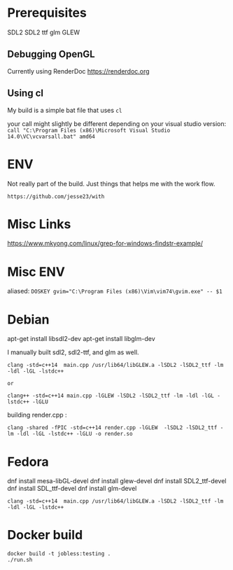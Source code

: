 # Prerequisites
SDL2
SDL2 ttf
glm
GLEW

## Debugging OpenGL
Currently using RenderDoc https://renderdoc.org

## Using cl

My build is a simple bat file that uses `cl`

your call might slightly be different depending on your visual studio version:
`call "C:\Program Files (x86)\Microsoft Visual Studio 14.0\VC\vcvarsall.bat" amd64`

# ENV
Not really part of the build.
Just things that helps me with the work flow.

`https://github.com/jesse23/with`


# Misc Links
https://www.mkyong.com/linux/grep-for-windows-findstr-example/


# Misc ENV

aliased:
`DOSKEY gvim="C:\Program Files (x86)\Vim\vim74\gvim.exe" -- $1`

# Debian
apt-get install libsdl2-dev 
apt-get install libglm-dev

I manually built sdl2, sdl2-ttf, and glm as well.

```
clang -std=c++14  main.cpp /usr/lib64/libGLEW.a -lSDL2 -lSDL2_ttf -lm -ldl -lGL -lstdc++

or

clang++ -std=c++14 main.cpp -lGLEW -lSDL2 -lSDL2_ttf -lm -ldl -lGL -lstdc++ -lGLU
```

building render.cpp <needs to be renamed>:

```
clang -shared -fPIC -std=c++14 render.cpp -lGLEW  -lSDL2 -lSDL2_ttf -lm -ldl -lGL -lstdc++ -lGLU -o render.so
```

# Fedora
dnf install mesa-libGL-devel
dnf install glew-devel
dnf install SDL2_ttf-devel
dnf install SDL_ttf-devel
dnf install glm-devel

``` clang -std=c++14  main.cpp /usr/lib64/libGLEW.a -lSDL2 -lSDL2_ttf -lm -ldl -lGL -lstdc++ ```


# Docker build
```
docker build -t jobless:testing .
./run.sh
```

